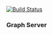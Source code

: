 [![Build Status](https://travis-ci.org/ZettaAI/graph-server.svg)](https://travis-ci.org/ZettaAI/graph-server)

### Graph Server